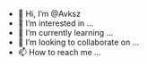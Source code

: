- 👋 Hi, I’m @Avksz
- 👀 I’m interested in ...
- 🌱 I’m currently learning ...
- 💞️ I’m looking to collaborate on ...
- 📫 How to reach me ...

<!---
Avksz/Avksz is a ✨ special ✨ repository because its `README.md` (this file) appears on your GitHub profile.
You can click the Preview link to take a look at your changes.
--->
